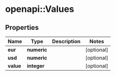 # openapi::Values


## Properties
Name | Type | Description | Notes
------------ | ------------- | ------------- | -------------
**eur** | **numeric** |  | [optional] 
**usd** | **numeric** |  | [optional] 
**value** | **integer** |  | [optional] 



